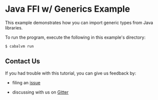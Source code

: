 # Java FFI w/ Generics Example

This example demonstrates how you can import generic types from Java libraries.

To run the program, execute the following in this example's directory:

```$ cabalvm run ```

## Contact Us

If you had trouble with this tutorial, you can give us feedback by:

- filing an [issue](https://github.com/rahulmutt/ghcvm-examples/issues/new)

- discussing with us on [Gitter](https://gitter.im/rahulmutt/ghcvm) 
